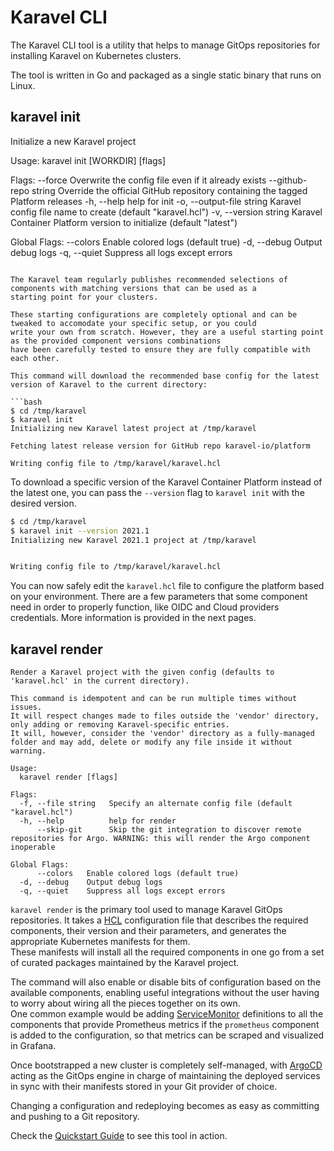 # Karavel CLI

The Karavel CLI tool is a utility that helps to manage GitOps repositories for installing Karavel on Kubernetes
clusters.

The tool is written in Go and packaged as a single static binary that runs on Linux.

## karavel init

Initialize a new Karavel project

Usage:
  karavel init [WORKDIR] [flags]

Flags:
      --force                Overwrite the config file even if it already exists
      --github-repo string   Override the official GitHub repository containing the tagged Platform releases
  -h, --help                 help for init
  -o, --output-file string   Karavel config file name to create (default "karavel.hcl")
  -v, --version string       Karavel Container Platform version to initialize (default "latest")

Global Flags:
      --colors   Enable colored logs (default true)
  -d, --debug    Output debug logs
  -q, --quiet    Suppress all logs except errors
```

The Karavel team regularly publishes recommended selections of components with matching versions that can be used as a
starting point for your clusters.

These starting configurations are completely optional and can be tweaked to accomodate your specific setup, or you could
write your own from scratch. However, they are a useful starting point as the provided component versions combinations
have been carefully tested to ensure they are fully compatible with each other.

This command will download the recommended base config for the latest version of Karavel to the current directory:

```bash
$ cd /tmp/karavel 
$ karavel init
Initializing new Karavel latest project at /tmp/karavel

Fetching latest release version for GitHub repo karavel-io/platform

Writing config file to /tmp/karavel/karavel.hcl
```

To download a specific version of the Karavel Container Platform instead of the latest one, you can pass the `--version`
flag to `karavel init` with the desired version.

```bash
$ cd /tmp/karavel 
$ karavel init --version 2021.1
Initializing new Karavel 2021.1 project at /tmp/karavel


Writing config file to /tmp/karavel/karavel.hcl
```

You can now safely edit the `karavel.hcl` file to configure the platform based on your environment. There are a few
parameters that some component need in order to properly function, like OIDC and Cloud providers credentials. More
information is provided in the next pages.

## karavel render

```
Render a Karavel project with the given config (defaults to 'karavel.hcl' in the current directory).

This command is idempotent and can be run multiple times without issues. 
It will respect changes made to files outside the 'vendor' directory, only adding or removing Karavel-specific entries.
It will, however, consider the 'vendor' directory as a fully-managed folder and may add, delete or modify any file inside it without warning.

Usage:
  karavel render [flags]

Flags:
  -f, --file string   Specify an alternate config file (default "karavel.hcl")
  -h, --help          help for render
      --skip-git      Skip the git integration to discover remote repositories for Argo. WARNING: this will render the Argo component inoperable

Global Flags:
      --colors   Enable colored logs (default true)
  -d, --debug    Output debug logs
  -q, --quiet    Suppress all logs except errors
```

`karavel render` is the primary tool used to manage Karavel GitOps repositories. It takes a [HCL] configuration file
that describes the required components, their version and their parameters, and generates the appropriate Kubernetes
manifests for them.  
These manifests will install all the required components in one go from a set of curated packages maintained by the
Karavel project.

The command will also enable or disable bits of configuration based on the available components, enabling useful
integrations without the user having to worry about wiring all the pieces together on its own.  
One common example would be adding [ServiceMonitor] definitions to all the components that provide Prometheus metrics if
the `prometheus` component is added to the configuration, so that metrics can be scraped and visualized in Grafana.

Once bootstrapped a new cluster is completely self-managed, with [ArgoCD] acting as the GitOps engine in charge of
maintaining the deployed services in sync with their manifests stored in your Git provider of choice.

Changing a configuration and redeploying becomes as easy as committing and pushing to a Git repository.

Check the [Quickstart Guide] to see this tool in action.

[ArgoCD]: https://argoproj.github.io/argo-cd

[Quickstart Guide]: quickstart.md

[HCL]: https://www.terraform.io/docs/language/syntax/configuration.html

[ServiceMonitor]: https://github.com/prometheus-operator/prometheus-operator/blob/master/Documentation/user-guides/getting-started.md
